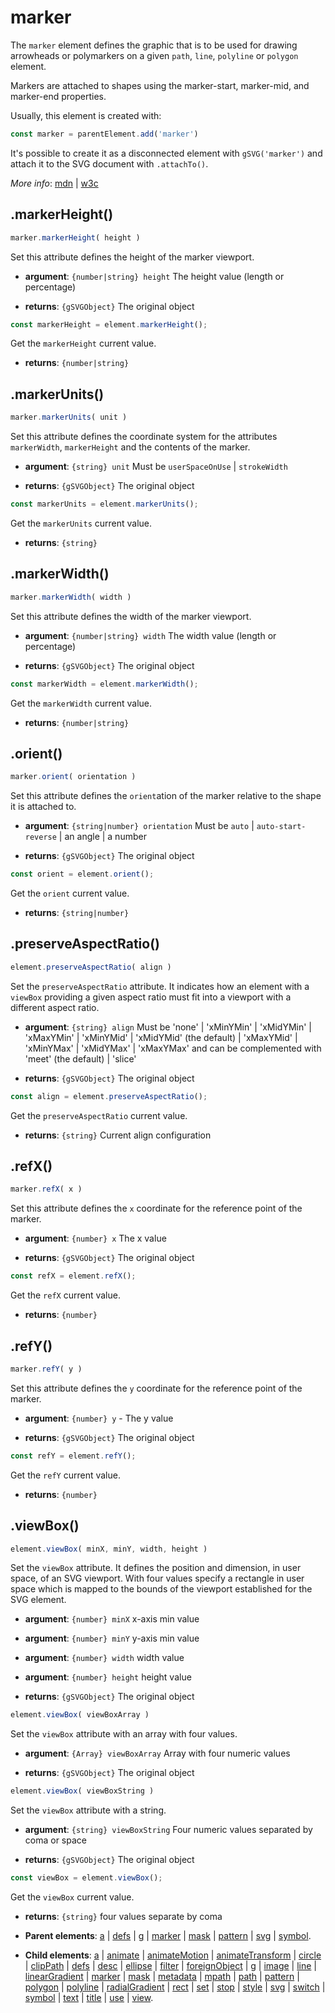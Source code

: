 # marker

The `marker` element defines the graphic that is to be used for drawing arrowheads or polymarkers on a given `path`, `line`, `polyline` or `polygon` element.

Markers are attached to shapes using the marker-start, marker-mid, and marker-end properties.

Usually, this element is created with:
      
```js
const marker = parentElement.add('marker')
```

It's possible to create it as a disconnected element with `gSVG('marker')` and attach it to the SVG document with `.attachTo()`.

*More info*:
      [mdn](https://developer.mozilla.org//en-US/docs/Web/SVG/Element/marker) | [w3c](https://svgwg.org/svg2-draft/single-page.html#painting-MarkerElement)

## .markerHeight()


```js
marker.markerHeight( height )
```
Set this attribute defines the height of the marker viewport.

- **argument**: `{number|string} height` The height value (length or percentage) 

- **returns**: `{gSVGObject}` The original object


```js
const markerHeight = element.markerHeight();
```
Get the `markerHeight` current value.

- **returns**: `{number|string}` 

## .markerUnits()


```js
marker.markerUnits( unit )
```
Set this attribute defines the coordinate system for the attributes `markerWidth`, `markerHeight` and the contents of the marker.

- **argument**: `{string} unit` Must be `userSpaceOnUse` | `strokeWidth` 

- **returns**: `{gSVGObject}` The original object


```js
const markerUnits = element.markerUnits();
```
Get the `markerUnits` current value.

- **returns**: `{string}` 

## .markerWidth()


```js
marker.markerWidth( width )
```
Set this attribute defines the width of the marker viewport.

- **argument**: `{number|string} width` The width value (length or percentage) 

- **returns**: `{gSVGObject}` The original object


```js
const markerWidth = element.markerWidth();
```
Get the `markerWidth` current value.

- **returns**: `{number|string}` 

## .orient()


```js
marker.orient( orientation )
```
Set this attribute defines the `orient`ation of the marker relative to the shape it is attached to.

- **argument**: `{string|number} orientation` Must be `auto` | `auto-start-reverse` | an angle | a number 

- **returns**: `{gSVGObject}` The original object


```js
const orient = element.orient();
```
Get the `orient` current value.

- **returns**: `{string|number}` 

## .preserveAspectRatio()


```js
element.preserveAspectRatio( align )
```
Set the `preserveAspectRatio` attribute. It indicates how an element with a `viewBox` providing a given aspect ratio must fit into a viewport with a different aspect ratio.

- **argument**: `{string} align` Must be 'none' | 'xMinYMin' | 'xMidYMin' | 'xMaxYMin' | 'xMinYMid' | 'xMidYMid' (the default) | 'xMaxYMid' | 'xMinYMax' | 'xMidYMax' | 'xMaxYMax' and can be complemented with 'meet' (the default) | 'slice'

- **returns**: `{gSVGObject}` The original object


```js
const align = element.preserveAspectRatio();
```
Get the `preserveAspectRatio` current value.

- **returns**: `{string}` Current align configuration

## .refX()


```js
marker.refX( x )
```
Set this attribute defines the `x` coordinate for the reference point of the marker.

- **argument**: `{number} x` The x value 

- **returns**: `{gSVGObject}` The original object


```js
const refX = element.refX();
```
Get the `refX` current value.

- **returns**: `{number}` 

## .refY()


```js
marker.refY( y )
```
Set this attribute defines the `y` coordinate for the reference point of the marker.

- **argument**: `{number} y` - The y value 

- **returns**: `{gSVGObject}` The original object


```js
const refY = element.refY();
```
Get the `refY` current value.

- **returns**: `{number}` 

## .viewBox()


```js
element.viewBox( minX, minY, width, height )
```
Set the `viewBox` attribute. It defines the position and dimension, in user space, of an SVG viewport. With four values specify a rectangle in user space which is mapped to the bounds of the viewport established for the SVG element.

- **argument**: `{number} minX` x-axis min value

- **argument**: `{number} minY` y-axis min value

- **argument**: `{number} width` width value

- **argument**: `{number} height` height value

- **returns**: `{gSVGObject}` The original object


```js
element.viewBox( viewBoxArray )
```
Set the `viewBox` attribute with an array with four values.

- **argument**: `{Array} viewBoxArray` Array with four numeric values

- **returns**: `{gSVGObject}` The original object


```js
element.viewBox( viewBoxString )
```
Set the `viewBox` attribute with a string.

- **argument**: `{string} viewBoxString` Four numeric values separated by coma or space

- **returns**: `{gSVGObject}` The original object


```js
const viewBox = element.viewBox();
```
Get the `viewBox` current value.

- **returns**: `{string}` four values separate by coma

- **Parent elements**: [a](./a.md) | [defs](./defs.md) | [g](./g.md) | [marker](./marker.md) | [mask](./mask.md) | [pattern](./pattern.md) | [svg](./svg.md) | [symbol](./symbol.md).

- **Child elements**: [a](./a.md) | [animate](./animate.md) | [animateMotion](./animateMotion.md) | [animateTransform](./animateTransform.md) | [circle](./circle.md) | [clipPath](./clipPath.md) | [defs](./defs.md) | [desc](./desc.md) |  [ellipse](./ellipse.md) | [filter](./filter.md) | [foreignObject](./foreignObject.md) | [g](./g.md) | [image](./image.md) | [line](./line.md) | [linearGradient](./linearGradient.md) | [marker](./marker.md) | [mask](./mask.md) | [metadata](./metadata.md) | [mpath](./mpath.md) | [path](./path.md) | [pattern](./pattern.md) | [polygon](./polygon.md) | [polyline](./polyline.md) | [radialGradient](./radialGradient.md) | [rect](./rect.md) | [set](./set.md) | [stop](./stop.md) | [style](./style.md) | [svg](./svg.md) | [switch](./switch.md) | [symbol](./symbol.md) | [text](./text.md) | [title](./title.md) | [use](./use.md) | [view](./view.md).

